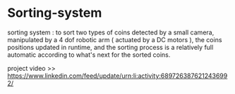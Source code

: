 # Sorting-system

sorting system : to sort two types of coins detected by a small camera, manipulated by a 4 dof robotic arm ( actuated by a DC motors ), the coins positions updated in runtime, and the sorting process is a relatively full automatic according to what's next for the sorted coins.

project video >> https://www.linkedin.com/feed/update/urn:li:activity:6897263876212436992/

